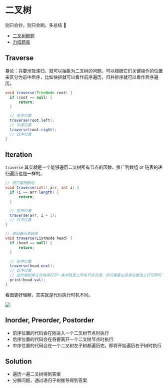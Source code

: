 # 二叉树

别只会抄，别只会刷，多总结 👿

- [二叉树刷题](https://labuladong.github.io/algo/di-yi-zhan-da78c/shou-ba-sh-66994/dong-ge-da-334dd/)
- [力扣题库](https://leetcode.cn/tag/binary-tree/problemset/)


## Traverse

暴论：只要涉及递归，就可以抽象为二叉树的问题。可以根据它们关键操作的位置来区分为前中后序，比如快排就可以看作前序遍历，归并排序就可以看作后序遍历。

```java
void traverse(TreeNode root) {
  if (root == null) {
      return;
  }

  // 前序位置
  traverse(root.left);
  // 中序位置
  traverse(root.right);
  // 后序位置
}

```


## Iteration

`traverse` 其实就是一个能够遍历二叉树所有节点的函数，推广到数组 or 链表的递归遍历也是一样的。

```java
// 递归遍历数组
void traverse(int[] arr, int i) {
  if (i == arr.length) {
      return;
  }

  // 前序位置
  traverse(arr, i + 1);
  // 后序位置
}

// 递归遍历单链表
void traverse(ListNode head) {
  if (head == null) {
      return;
  }

  // 前序位置
  traverse(head.next);
  // 后序位置
  // 这时候如果让你倒序打印一条单链表上所有节点的值，你只需要在后序位置加上打印即可
  print(head.val);
}
```

看图更好理解，其实就是代码执行时机不同。

![](/algo/bt.jpeg)

## Inorder, Preorder, Postorder

- 前序位置的代码会在刚进入一个二叉树节点时执行
- 后序位置的代码会在将要离开一个二叉树节点时执行
- 中序位置的代码会在一个二叉树左子树都遍历完，即将开始遍历右子树时执行


## Solution

- 遍历一遍二叉树得到答案
- 分解问题，通过递归子树推导得到答案